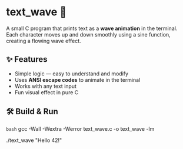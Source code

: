 # text_wave 🌊

A small C program that prints text as a **wave animation** in the terminal.  
Each character moves up and down smoothly using a sine function, creating a flowing wave effect.

## ✨ Features
- Simple logic — easy to understand and modify
- Uses **ANSI escape codes** to animate in the terminal
- Works with any text input
- Fun visual effect in pure C

## 🛠 Build & Run
```bash```
gcc -Wall -Wextra -Werror text_wave.c -o text_wave -lm

./text_wave "Hello 42!"
